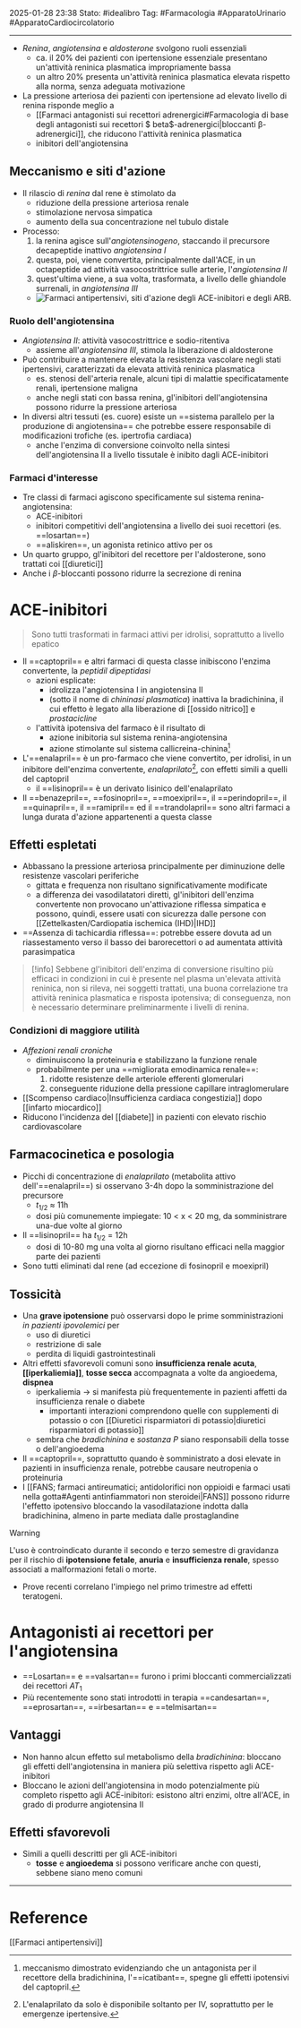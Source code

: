 2025-01-28 23:38
Stato: #idealibro 
Tag: #Farmacologia #ApparatoUrinario #ApparatoCardiocircolatorio

---
- *Renina*, *angiotensina* e *aldosterone* svolgono ruoli essenziali
	- ca. il 20% dei pazienti con ipertensione essenziale presentano un'attività reninica plasmatica impropriamente bassa
	- un altro 20% presenta un'attività reninica plasmatica elevata rispetto alla norma, senza adeguata motivazione
- La pressione arteriosa dei pazienti con ipertensione ad elevato livello di renina risponde meglio a
	- [[Farmaci antagonisti sui recettori adrenergici#Farmacologia di base degli antagonisti sui recettori $ beta$-adrenergici|bloccanti β-adrenergici]], che riducono l'attività reninica plasmatica
	- inibitori dell'angiotensina
## Meccanismo e siti d'azione
- Il rilascio di *renina* dal rene è stimolato da
	- riduzione della pressione arteriosa renale
	- stimolazione nervosa simpatica
	- aumento della sua concentrazione nel tubulo distale
- Processo:
	1. la renina agisce sull'*angiotensinogeno*, staccando il precursore decapeptide inattivo *angiotensina I*
	2. questa, poi, viene convertita, principalmente dall'ACE, in un octapeptide ad attività vasocostrittrice sulle arterie, l'*angiotensina II*
	3. quest'ultima viene, a sua volta, trasformata, a livello delle ghiandole surrenali, in *angiotensina III*
	- ![Farmaci antipertensivi, siti d'azione degli ACE-inibitori e degli ARB.](https://i.imgur.com/laDMNaB.png)
### Ruolo dell'angiotensina
- *Angiotensina II*: attività vasocostrittrice e sodio-ritentiva
	- assieme all'*angiotensina III*, stimola la liberazione di aldosterone
- Può contribuire a mantenere elevata la resistenza vascolare negli stati ipertensivi, caratterizzati da elevata attività reninica plasmatica
	- es. stenosi dell'arteria renale, alcuni tipi di malattie specificatamente renali, ipertensione maligna
	- anche negli stati con bassa renina, gl'inibitori dell'angiotensina possono ridurre la pressione arteriosa
- In diversi altri tessuti (es. cuore) esiste un ==sistema parallelo per la produzione di angiotensina== che potrebbe essere responsabile di modificazioni trofiche (es. ipertrofia cardiaca)
	- anche l'enzima di conversione coinvolto nella sintesi dell'angiotensina II a livello tissutale è inibito dagli ACE-inibitori
### Farmaci d'interesse
- Tre classi di farmaci agiscono specificamente sul sistema renina-angiotensina:
	- ACE-inibitori
	- inibitori competitivi dell'angiotensina a livello dei suoi recettori (es. ==losartan==)
	- ==aliskiren==, un agonista retinico attivo per os
- Un quarto gruppo, gl'inibitori del recettore per l'aldosterone, sono trattati coi [[diuretici]]
- Anche i $\beta$-bloccanti possono ridurre la secrezione di renina
# ACE-inibitori
>Sono tutti trasformati in farmaci attivi per idrolisi, soprattutto a livello epatico
- Il ==captopril== e altri farmaci di questa classe inibiscono l'enzima convertente, la *peptidil dipeptidasi*
	- azioni esplicate:
		- idrolizza l'angiotensina I in angiotensina II
		- (sotto il nome di *chininasi plasmatica*) inattiva la bradichinina, il cui effetto è legato alla liberazione di [[ossido nitrico]] e *prostacicline*
	- l'attività ipotensiva del farmaco è il risultato di
		- azione inibitoria sul sistema renina-angiotensina
		- azione stimolante sul sistema callicreina-chinina[^1]
- L'==enalapril== è un pro-farmaco che viene convertito, per idrolisi, in un inibitore dell'enzima convertente, *enalaprilato*[^2], con effetti simili a quelli del captopril
	- il ==lisinopril== è un derivato lisinico dell'enalaprilato
- Il ==benazepril==, ==fosinopril==, ==moexipril==, il ==perindopril==, il ==quinapril==, il ==ramipril== ed il ==trandolapril== sono altri farmaci a lunga durata d'azione appartenenti a questa classe
## Effetti espletati
- Abbassano la pressione arteriosa principalmente per diminuzione delle resistenze vascolari periferiche
	- gittata e frequenza non risultano significativamente modificate
	- a differenza dei vasodilatatori diretti, gl'inibitori dell'enzima convertente non provocano un'attivazione riflessa simpatica e possono, quindi, essere usati con sicurezza dalle persone con [[Zettelkasten/Cardiopatia ischemica (IHD)|IHD]]
- ==Assenza di tachicardia riflessa==: potrebbe essere dovuta ad un riassestamento verso il basso dei barorecettori o ad aumentata attività parasimpatica
>[!info]
>Sebbene gl'inibitori dell'enzima di conversione risultino più efficaci in condizioni in cui è presente nel plasma un'elevata attività reninica, non si rileva, nei soggetti trattati, una buona correlazione tra attività reninica plasmatica e risposta ipotensiva; di conseguenza, non è necessario determinare preliminarmente i livelli di renina.
### Condizioni di maggiore utilità
- *Affezioni renali croniche*
	- diminuiscono la proteinuria e stabilizzano la funzione renale
	- probabilmente per una ==migliorata emodinamica renale==:
		1. ridotte resistenze delle arteriole efferenti glomerulari
		2. conseguente riduzione della pressione capillare intraglomerulare
- [[Scompenso cardiaco|Insufficienza cardiaca congestizia]] dopo [[infarto miocardico]]
- Riducono l'incidenza del [[diabete]] in pazienti con elevato rischio cardiovascolare
## Farmacocinetica e posologia
- Picchi di concentrazione di *enalaprilato* (metabolita attivo dell'==enalapril==) si osservano 3-4h dopo la somministrazione del precursore
	- $t_{1/2}$ ≈ 11h
	- dosi più comunemente impiegate: 10 < x < 20 mg, da somministrare una-due volte al giorno
- Il ==lisinopril== ha $t_{1/2}$ = 12h
	- dosi di 10-80 mg una volta al giorno risultano efficaci nella maggior parte dei pazienti
- Sono tutti eliminati dal rene (ad eccezione di fosinopril e moexipril)
## Tossicità
- Una **grave ipotensione** può osservarsi dopo le prime somministrazioni *in pazienti ipovolemici* per
	- uso di diuretici
	- restrizione di sale
	- perdita di liquidi gastrointestinali
- Altri effetti sfavorevoli comuni sono **insufficienza renale acuta**, **[[iperkaliemia]]**, **tosse secca** accompagnata a volte da angioedema, **dispnea**
	- iperkaliemia → si manifesta più frequentemente in pazienti affetti da insufficienza renale o diabete
		- importanti interazioni comprendono quelle con supplementi di potassio o con [[Diuretici risparmiatori di potassio|diuretici risparmiatori di potassio]]
	- sembra che *bradichinina* e *sostanza P* siano responsabili della tosse o dell'angioedema
- Il ==captopril==, soprattutto quando è somministrato a dosi elevate in pazienti in insufficienza renale, potrebbe causare neutropenia o proteinuria
- I [[FANS; farmaci antireumatici; antidolorifici non oppioidi e farmaci usati nella gotta#Agenti antinfiammatori non steroidei|FANS]] possono ridurre l'effetto ipotensivo bloccando la vasodilatazione indotta dalla bradichinina, almeno in parte mediata dalle prostaglandine
>[!warning]
>L'uso è controindicato durante il secondo e terzo semestre di gravidanza per il rischio di **ipotensione fetale**, **anuria** e **insufficienza renale**, spesso associati a malformazioni fetali o morte.
>- Prove recenti correlano l'impiego nel primo trimestre ad effetti teratogeni.
# Antagonisti ai recettori per l'angiotensina
- ==Losartan== e ==valsartan== furono i primi bloccanti commercializzati dei recettori $AT_1$
- Più recentemente sono stati introdotti in terapia ==candesartan==, ==eprosartan==, ==irbesartan== e ==telmisartan==
## Vantaggi
- Non hanno alcun effetto sul metabolismo della *bradichinina*: bloccano gli effetti dell'angiotensina in maniera più selettiva rispetto agli ACE-inibitori
- Bloccano le azioni dell'angiotensina in modo potenzialmente più completo rispetto agli ACE-inibitori: esistono altri enzimi, oltre all'ACE, in grado di produrre angiotensina II
## Effetti sfavorevoli
- Simili a quelli descritti per gli ACE-inibitori
	- **tosse** e **angioedema** si possono verificare anche con questi, sebbene siano meno comuni







---
# Reference
[[Farmaci antipertensivi]]



[^1]: meccanismo dimostrato evidenziando che un antagonista per il recettore della bradichinina, l'==icatibant==, spegne gli effetti ipotensivi del captopril.
[^2]: L'enalaprilato da solo è disponibile soltanto per IV, soprattutto per le emergenze ipertensive.